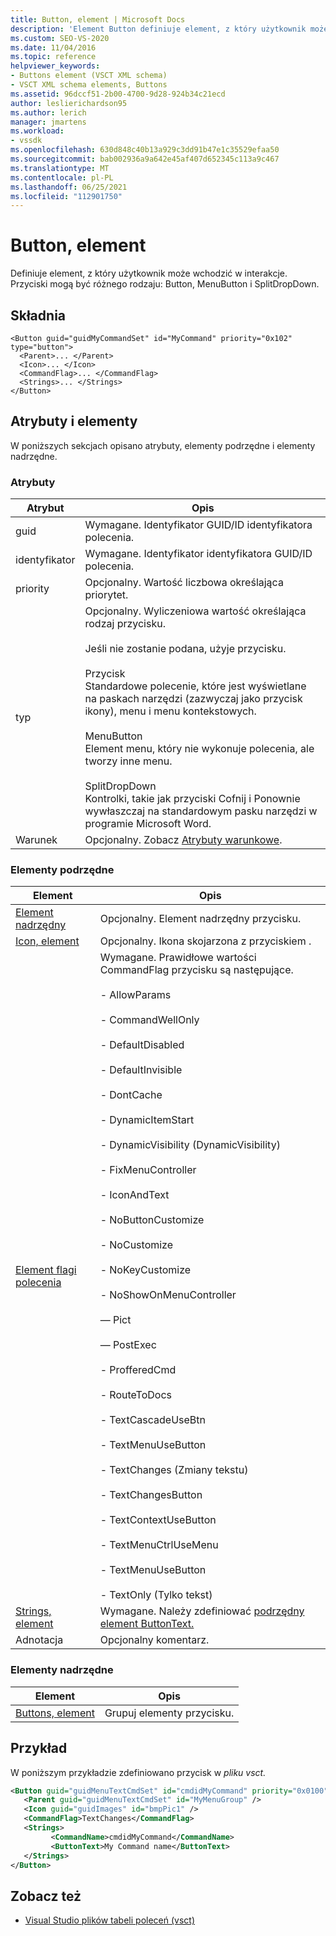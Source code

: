 ```yaml
---
title: Button, element | Microsoft Docs
description: 'Element Button definiuje element, z który użytkownik może wchodzić w interakcje. Przyciski mogą być różnego rodzaju: Button, MenuButton i SplitDropDown.'
ms.custom: SEO-VS-2020
ms.date: 11/04/2016
ms.topic: reference
helpviewer_keywords:
- Buttons element (VSCT XML schema)
- VSCT XML schema elements, Buttons
ms.assetid: 96dccf51-2b00-4700-9d28-924b34c21ecd
author: leslierichardson95
ms.author: lerich
manager: jmartens
ms.workload:
- vssdk
ms.openlocfilehash: 630d848c40b13a929c3dd91b47e1c35529efaa50
ms.sourcegitcommit: bab002936a9a642e45af407d652345c113a9c467
ms.translationtype: MT
ms.contentlocale: pl-PL
ms.lasthandoff: 06/25/2021
ms.locfileid: "112901750"
---
```

# <a name="button-element"></a>Button, element
Definiuje element, z który użytkownik może wchodzić w interakcje. Przyciski mogą być różnego rodzaju: Button, MenuButton i SplitDropDown.

## <a name="syntax"></a>Składnia

```
<Button guid="guidMyCommandSet" id="MyCommand" priority="0x102" type="button">
  <Parent>... </Parent>
  <Icon>... </Icon>
  <CommandFlag>... </CommandFlag>
  <Strings>... </Strings>
</Button>
```

## <a name="attributes-and-elements"></a>Atrybuty i elementy
 W poniższych sekcjach opisano atrybuty, elementy podrzędne i elementy nadrzędne.

### <a name="attributes"></a>Atrybuty

|Atrybut|Opis|
|---------------|-----------------|
|guid|Wymagane. Identyfikator GUID/ID identyfikatora polecenia.|
|identyfikator|Wymagane. Identyfikator identyfikatora GUID/ID polecenia.|
|priority|Opcjonalny. Wartość liczbowa określająca priorytet.|
|typ|Opcjonalny. Wyliczeniowa wartość określająca rodzaj przycisku.<br /><br /> Jeśli nie zostanie podana, użyje przycisku.<br /><br /> Przycisk<br /> Standardowe polecenie, które jest wyświetlane na paskach narzędzi (zazwyczaj jako przycisk ikony), menu i menu kontekstowych.<br /><br /> MenuButton<br /> Element menu, który nie wykonuje polecenia, ale tworzy inne menu.<br /><br /> SplitDropDown<br /> Kontrolki, takie jak przyciski Cofnij i Ponownie wywłaszczaj na standardowym pasku narzędzi w programie Microsoft Word.|
|Warunek|Opcjonalny. Zobacz [Atrybuty warunkowe](../extensibility/vsct-xml-schema-conditional-attributes.md).|

### <a name="child-elements"></a>Elementy podrzędne

|Element|Opis|
|-------------|-----------------|
|[Element nadrzędny](../extensibility/parent-element.md)|Opcjonalny. Element nadrzędny przycisku.|
|[Icon, element](../extensibility/icon-element.md)|Opcjonalny. Ikona skojarzona z przyciskiem .|
|[Element flagi polecenia](../extensibility/command-flag-element.md)|Wymagane. Prawidłowe wartości CommandFlag przycisku są następujące.<br /><br /> - AllowParams<br /><br /> - CommandWellOnly<br /><br /> - DefaultDisabled<br /><br /> - DefaultInvisible<br /><br /> - DontCache<br /><br /> - DynamicItemStart<br /><br /> - DynamicVisibility (DynamicVisibility)<br /><br /> - FixMenuController<br /><br /> - IconAndText<br /><br /> - NoButtonCustomize<br /><br /> - NoCustomize<br /><br /> - NoKeyCustomize<br /><br /> - NoShowOnMenuController<br /><br /> — Pict<br /><br /> — PostExec<br /><br /> - ProfferedCmd<br /><br /> - RouteToDocs<br /><br /> - TextCascadeUseBtn<br /><br /> - TextMenuUseButton<br /><br /> - TextChanges (Zmiany tekstu)<br /><br /> - TextChangesButton<br /><br /> - TextContextUseButton<br /><br /> - TextMenuCtrlUseMenu<br /><br /> - TextMenuUseButton<br /><br /> - TextOnly (Tylko tekst)|
|[Strings, element](../extensibility/strings-element.md)|Wymagane. Należy zdefiniować [podrzędny element ButtonText.](../extensibility/buttontext-element.md)|
|Adnotacja|Opcjonalny komentarz.|

### <a name="parent-elements"></a>Elementy nadrzędne

|Element|Opis|
|-------------|-----------------|
|[Buttons, element](../extensibility/buttons-element.md)|Grupuj elementy przycisku.|

## <a name="example"></a>Przykład
 W poniższym przykładzie zdefiniowano przycisk w *pliku vsct.*

 ```xml
<Button guid="guidMenuTextCmdSet" id="cmdidMyCommand" priority="0x0100" type="Button">
    <Parent guid="guidMenuTextCmdSet" id="MyMenuGroup" />
    <Icon guid="guidImages" id="bmpPic1" />
    <CommandFlag>TextChanges</CommandFlag>
    <Strings>
          <CommandName>cmdidMyCommand</CommandName>
          <ButtonText>My Command name</ButtonText>
    </Strings>
</Button>
 ```

## <a name="see-also"></a>Zobacz też
- [Visual Studio plików tabeli poleceń (vsct)](../extensibility/internals/visual-studio-command-table-dot-vsct-files.md)
